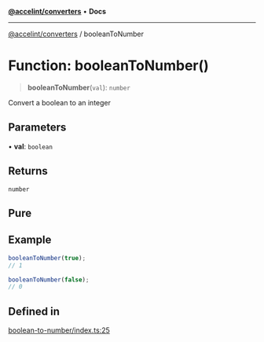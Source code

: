[**@accelint/converters**](../README.md) • **Docs**

***

[@accelint/converters](../README.md) / booleanToNumber

# Function: booleanToNumber()

> **booleanToNumber**(`val`): `number`

Convert a boolean to an integer

## Parameters

• **val**: `boolean`

## Returns

`number`

## Pure

## Example

```ts
booleanToNumber(true);
// 1

booleanToNumber(false);
// 0
```

## Defined in

[boolean-to-number/index.ts:25](https://github.com/gohypergiant/standard-toolkit/blob/258694cea8ed8bbd956b3cf5da47c2c9debcf127/packages/converters/src/boolean-to-number/index.ts#L25)
